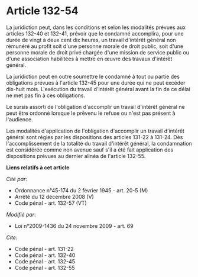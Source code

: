 # Article 132-54

La juridiction peut, dans les conditions et selon les modalités prévues aux articles 132-40 et 132-41, prévoir que le
condamné accomplira, pour une durée de vingt à deux cent dix heures, un travail d'intérêt général non rémunéré au profit soit
d'une personne morale de droit public, soit d'une personne morale de droit privé chargée d'une mission de service public ou
d'une association habilitées à mettre en œuvre des travaux d'intérêt général. 

La juridiction peut en outre soumettre le condamné à tout ou partie des obligations prévues à l'article 132-45 pour une durée
qui ne peut excéder dix-huit mois. L'exécution du travail d'intérêt général avant la fin de ce délai ne met pas fin à ces
obligations. 

Le sursis assorti de l'obligation d'accomplir un travail d'intérêt général ne peut être ordonné lorsque le prévenu le refuse
ou n'est pas présent à l'audience. 

Les modalités d'application de l'obligation d'accomplir un travail d'intérêt général sont régies par les dispositions des
articles 131-22 à 131-24. Dès l'accomplissement de la totalité du travail d'intérêt général, la condamnation est considérée
comme non avenue sauf s'il a été fait application des dispositions prévues au dernier alinéa de l'article 132-55.

**Liens relatifs à cet article**

_Cité par_:

  - Ordonnance n°45-174 du 2 février 1945 - art. 20-5 (M)
  - Arrêté du 12 décembre 2008 (V)
  - Code pénal - art. 132-57 (VT)

_Modifié par_:

  - Loi n°2009-1436 du 24 novembre 2009 - art. 69

_Cite_:

  - Code pénal - art. 131-22
  - Code pénal - art. 132-40
  - Code pénal - art. 132-45
  - Code pénal - art. 132-55
